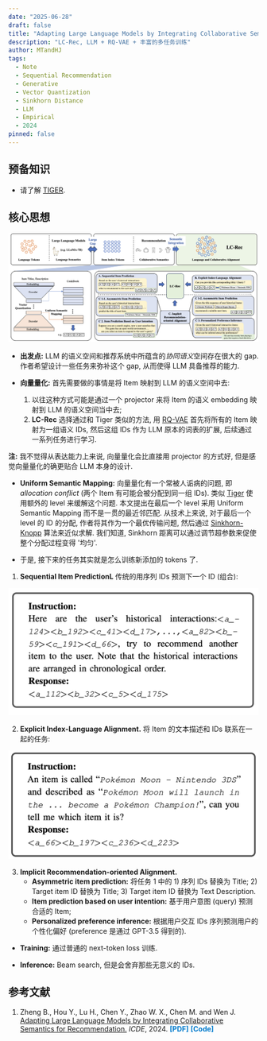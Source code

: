 ```yaml
---
date: "2025-06-28"
draft: false
title: "Adapting Large Language Models by Integrating Collaborative Semantics for Recommendation"
description: "LC-Rec, LLM + RQ-VAE + 丰富的多任务训练"
author: MTandHJ
tags:
  - Note
  - Sequential Recommendation
  - Generative
  - Vector Quantization
  - Sinkhorn Distance
  - LLM
  - Empirical
  - 2024
pinned: false
---
```



## 预备知识

- 请了解 [TIGER](/posts/tiger/).

## 核心思想

![20250628191520](https://raw.githubusercontent.com/MTandHJ/blog_source/master/images/20250628191520.png)

- **出发点:** LLM 的语义空间和推荐系统中所蕴含的*协同语义*空间存在很大的 gap. 作者希望设计一些任务来弥补这个 gap, 从而使得 LLM 具备推荐的能力.

- **向量量化:** 首先需要做的事情是将 Item 映射到 LLM 的语义空间中去:
    1. 以往这种方式可能是通过一个 projector 来将 Item 的语义 embedding 映射到 LLM 的语义空间当中去;
    2. **LC-Rec** 选择通过和 Tiger 类似的方法, 用 [RQ-VAE](/posts/rq-vae/) 首先将所有的 Item 映射为一组语义 IDs, 然后这组 IDs 作为 LLM 原本的词表的扩展, 后续通过一系列任务进行学习.

**注:** 我不觉得从表达能力上来说, 向量量化会比直接用 projector 的方式好, 但是感觉向量量化的确更贴合 LLM 本身的设计.

- **Uniform Semantic Mapping:** 向量量化有一个常被人诟病的问题, 即 *allocation conflict* (两个 Item 有可能会被分配到同一组 IDs). 类似 [Tiger](/posts/tiger/) 使用额外的 level 来缓解这个问题. 本文提出在最后一个 level 采用 Uniform Semantic Mapping 而不是一贯的最近邻匹配. 从技术上来说, 对于最后一个 level 的 ID 的分配, 作者将其作为一个最优传输问题, 然后通过 [Sinkhorn-Knopp](/posts/sinkhorn-distance/) 算法来近似求解. 我们知道, Sinkhorn 距离可以通过调节超参数来促使整个分配过程变得 '均匀'.

- 于是, 接下来的任务其实就是怎么训练新添加的 tokens 了.

1. **Sequential Item PredictionL** 传统的用序列 IDs 预测下一个 ID (组合):

![20250628193723](https://raw.githubusercontent.com/MTandHJ/blog_source/master/images/20250628193723.png)

2. **Explicit Index-Language Alignment.** 将 Item 的文本描述和 IDs 联系在一起的任务:

![20250628193907](https://raw.githubusercontent.com/MTandHJ/blog_source/master/images/20250628193907.png)

3. **Implicit Recommendation-oriented Alignment.**
    - **Asymmetric item prediction:** 将任务 1 中的 1) 序列 IDs 替换为 Title; 2) Target item ID 替换为 Title; 3) Target item ID 替换为 Text Description.
    - **Item prediction based on user intention:** 基于用户意图 (query) 预测合适的 Item;
    - **Personalized preference inference:** 根据用户交互 IDs 序列预测用户的个性化偏好 (preference 是通过 GPT-3.5 得到的).

- **Training:** 通过普通的 next-token loss 训练.

- **Inference:** Beam search, 但是会舍弃那些无意义的 IDs.


## 参考文献

<ol class="reference">
  <li>
    Zheng B., Hou Y., Lu H., Chen Y., Zhao W. X., Chen M. and Wen J.
    <u>Adapting Large Language Models by Integrating Collaborative Semantics for Recommendation.</u>
    <i>ICDE</i>, 2024.
    <a href="https://arxiv.org/abs/2311.09049" style="color: #007acc; font-weight: bold; text-decoration: none;">[PDF]</a>
    <a href="https://github.com/zhengbw0324/LC-Rec" style="color: #007acc; font-weight: bold; text-decoration: none;">[Code]</a>
  </li>
  <!-- 添加更多文献条目 -->
</ol>

